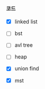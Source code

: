 #### 코드

- [x] linked list 



- [ ] bst 
- [ ] avl tree



- [ ] heap



- [x] union find
- [x] mst

